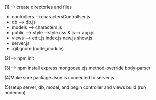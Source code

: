 <!-- # WDI_first-full-stack-hw

first-full-stack-homework
** This weekend you are going to create an express app from scratch it doesn't matter what it is **

** Read this entire page before you start **

*The app should have one model with at least two properties
*It should have all the crud functionality, (update, delete, get, create)
*Should contain All the same RESTFUL routes we have in our fruits app
*This App should look very similiar to the fruits app, but its not FRUITS
*DO NOT COPY AND PASTE ANY CODE FROM YOUR FRUITS APP, its okay to use it as a reference, but type it out, DO NOT COPY AND PASTE it.
** Hints **

*Don't forget to npm init in order to start your node project
*If you get an error message that says module not found, (Did you install the module).
READ YOUR ERROR MESSAGES, first try to solve them by going throught the error message, then look it up, then compare to code that you know works, like the fruits github repo, then ask a friend.
*Set up your db first make sure its connected
*Do one route at a time, maybe start with your index route, then move onto creating a route
console.log everything you can think of.
*Remember when you are submitting a form you are making a request from the client, and your server has to respond to that request.
res.render is for rendering templates (ejs), res.send is for sending js, remember the res object is how you 'respond' to the client.
*Use lesson plans from this week, as a guide, only if you are completely lost, but make sure you are giving it a true effort and not taking the easy way out. No Pain No Gain! -->


 (1)--> create directories and files 
* controllers -->charactersControllser.js
* db --> db.js
* models --> characters.js
* public --> style --style.css & js--> app.js
* views --> edit.js index.js new.js show.js
* server.js
* .gitignore (node_module)

(2)--> npm init

(3)--> npm install express mongoose ejs method-override body-parser

(4)Make sure package.Json is connected to server.js

(5)setup server, db, model, and begin controller and views build
(run nodemon)

